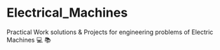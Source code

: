 # Electrical_Machines
Practical Work solutions &amp; Projects for engineering problems of Electric Machines  :computer: :books:
